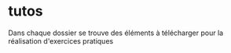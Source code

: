# tutos
Dans chaque dossier se trouve des éléments à télécharger pour la réalisation d'exercices pratiques
